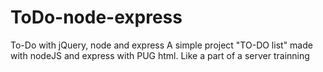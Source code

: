 # ToDo-node-express
To-Do with jQuery, node and express
A simple project "TO-DO list" made with nodeJS and express with PUG html. Like a part of a server trainning
